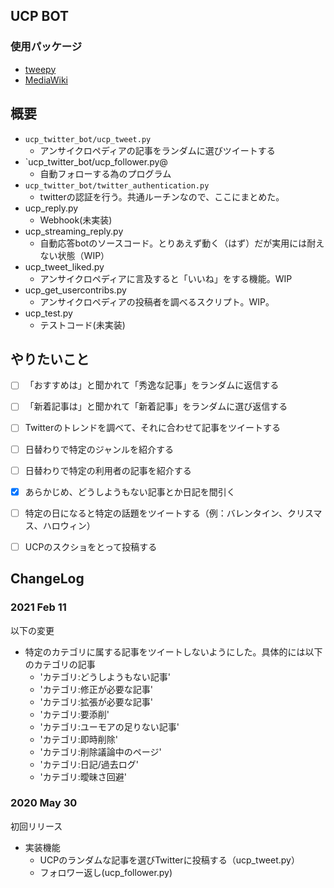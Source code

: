 ## UCP BOT

### 使用パッケージ
- [tweepy](http://docs.tweepy.org/en/latest/index.html)
- [MediaWiki](https://pymediawiki.readthedocs.io/en/latest/index.html)

## 概要
- `ucp_twitter_bot/ucp_tweet.py`
    - アンサイクロペディアの記事をランダムに選びツイートする
- `ucp_twitter_bot/ucp_follower.py@
    - 自動フォローする為のプログラム
- `ucp_twitter_bot/twitter_authentication.py`
    - twitterの認証を行う。共通ルーチンなので、ここにまとめた。
- ucp_reply.py
    - Webhook(未実装)
- ucp_streaming_reply.py
    - 自動応答botのソースコード。とりあえず動く（はず）だが実用には耐えない状態（WIP）
- ucp_tweet_liked.py
    - アンサイクロペディアに言及すると「いいね」をする機能。WIP
- ucp_get_usercontribs.py
    - アンサイクロペディアの投稿者を調べるスクリプト。WIP。
- ucp_test.py
    - テストコード(未実装)

## やりたいこと
- [ ] 「おすすめは」と聞かれて「秀逸な記事」をランダムに返信する
- [ ] 「新着記事は」と聞かれて「新着記事」をランダムに選び返信する
- [ ] Twitterのトレンドを調べて、それに合わせて記事をツイートする
- [ ] 日替わりで特定のジャンルを紹介する
- [ ] 日替わりで特定の利用者の記事を紹介する
- [x] あらかじめ、どうしようもない記事とか日記を間引く
- [ ] 特定の日になると特定の話題をツイートする（例：バレンタイン、クリスマス、ハロウィン）
- [ ] UCPのスクショをとって投稿する


## ChangeLog
### 2021 Feb 11
以下の変更
- 特定のカテゴリに属する記事をツイートしないようにした。具体的には以下のカテゴリの記事
    - 'カテゴリ:どうしようもない記事'
    - 'カテゴリ:修正が必要な記事'
    - 'カテゴリ:拡張が必要な記事'
    - 'カテゴリ:要添削'
    - 'カテゴリ:ユーモアの足りない記事'
    - 'カテゴリ:即時削除'
    - 'カテゴリ:削除議論中のページ'
    - 'カテゴリ:日記/過去ログ'
    - 'カテゴリ:曖昧さ回避'

### 2020 May 30
初回リリース
- 実装機能
    - UCPのランダムな記事を選びTwitterに投稿する（ucp_tweet.py）
    - フォロワー返し(ucp_follower.py)
